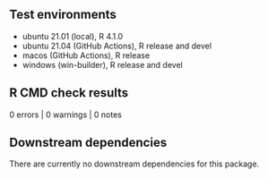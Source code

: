 ## Test environments

- ubuntu 21.01 (local), R 4.1.0
- ubuntu 21.04 (GitHub Actions), R release and devel
- macos (GitHub Actions), R release
- windows (win-builder), R release and devel

## R CMD check results

0 errors | 0 warnings | 0 notes

## Downstream dependencies

There are currently no downstream dependencies for this package.
